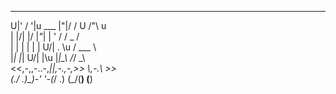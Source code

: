   __  __                _  __      _      
U|' \/ '|u   ___       |"|/ /  U  /"\  u  
\| |\/| |/  |_"_|      | ' /    \/ _ \/   
 | |  | |    | |     U/| . \\u  / ___ \   
 |_|  |_|  U/| |\u     |_|\_\  /_/   \_\  
<<,-,,-..-,_|___|_,-.,-,>> \\,-.\\    >>  
 (./  \.)\_)-' '-(_/  \.)   (_/(__)  (__)


<!--
**mokamv/mokamv** is a ✨ _special_ ✨ repository because its `README.md` (this file) appears on your GitHub profile.

Here are some ideas to get you started:

- 🔭 I’m currently working on ...
- 🌱 I’m currently learning ...
- 👯 I’m looking to collaborate on ...
- 🤔 I’m looking for help with ...
- 💬 Ask me about ...
- 📫 How to reach me: ...
- 😄 Pronouns: ...
- ⚡ Fun fact: ...
-->
